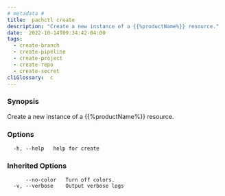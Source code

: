 ```yaml
---
# metadata # 
title:  pachctl create
description: "Create a new instance of a {{%productName%}} resource."
date:  2022-10-14T09:34:42-04:00
tags:
  - create-branch
  - create-pipeline
  - create-project
  - create-repo
  - create-secret
cliGlossary:  c
---
```


### Synopsis

Create a new instance of a {{%productName%}} resource.

### Options

```
  -h, --help   help for create
```

### Inherited Options

```
      --no-color   Turn off colors.
  -v, --verbose    Output verbose logs
```

